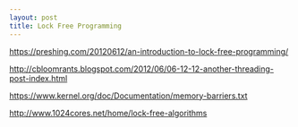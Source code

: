 ```yaml
---
layout: post
title: Lock Free Programming
---
```


https://preshing.com/20120612/an-introduction-to-lock-free-programming/

http://cbloomrants.blogspot.com/2012/06/06-12-12-another-threading-post-index.html

https://www.kernel.org/doc/Documentation/memory-barriers.txt

http://www.1024cores.net/home/lock-free-algorithms